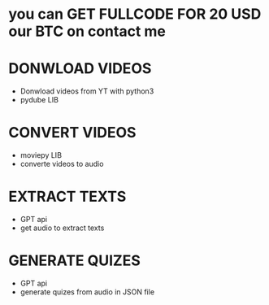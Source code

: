 # you can GET FULLCODE FOR 20 USD our BTC on contact me

# DONWLOAD VIDEOS
- Donwload videos from YT with python3
- pydube LIB

# CONVERT VIDEOS
- moviepy LIB
- converte videos to audio

# EXTRACT TEXTS
- GPT api
- get audio to extract texts

# GENERATE QUIZES
- GPT api
- generate quizes from audio in JSON file
